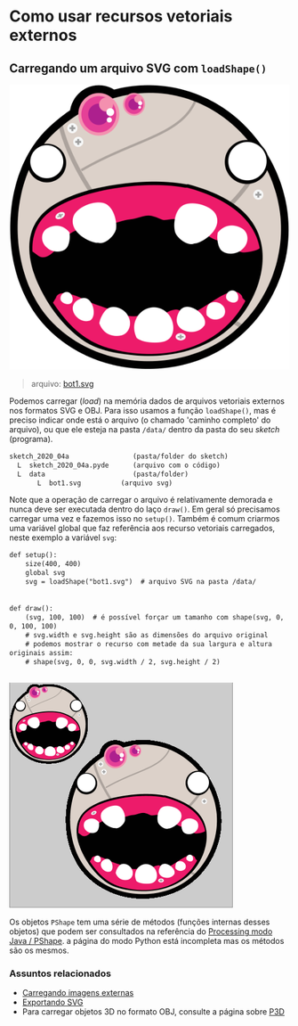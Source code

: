 # Como usar recursos vetoriais externos

## Carregando um arquivo SVG com `loadShape()`

![](assets/bot1.svg)

>arquivo: [bot1.svg](assets/bot1.svg)

Podemos carregar (*load*) na memória dados de arquivos vetoriais externos nos formatos SVG e OBJ. Para isso usamos a função `loadShape()`, mas é preciso indicar onde está o arquivo (o chamado 'caminho completo' do arquivo), ou que ele esteja na pasta `/data/` dentro da pasta do seu *sketch* (programa).

```
sketch_2020_04a                (pasta/folder do sketch)
  L  sketch_2020_04a.pyde      (arquivo com o código)
  L  data                      (pasta/folder)
       L  bot1.svg          (arquivo svg)
```

Note que a operação de carregar o arquivo é relativamente demorada e nunca deve ser executada dentro do laço `draw()`. Em geral só precisamos carregar uma vez e fazemos isso no `setup()`. Também é comum criarmos uma variável global que faz referência aos recurso vetoriais carregados, neste exemplo a variável `svg`:

```pyde
def setup():
    size(400, 400)
    global svg
    svg = loadShape("bot1.svg")  # arquivo SVG na pasta /data/


def draw():
    (svg, 100, 100)  # é possível forçar um tamanho com shape(svg, 0, 0, 100, 100)
    # svg.width e svg.height são as dimensões do arquivo original
    # podemos mostrar o recurso com metade da sua largura e altura originais assim:
    # shape(svg, 0, 0, svg.width / 2, svg.height / 2)
 
```

![](assets/bot1.png)

Os objetos `PShape` tem uma série de métodos (funções internas desses objetos) que podem ser consultados na referência do [Processing modo Java / PShape](https://processing.org/reference/PShape.html). a página do modo Python está incompleta mas os métodos são os mesmos.

### Assuntos relacionados

- [Carregando imagens externas](imagens_externas.md)
- [Exportando SVG](exportando_svg.md)
- Para carregar objetos 3D no formato OBJ, consulte a página sobre [P3D](https://github.com/villares/material-aulas/blob/master/Processing-Python/desenho-3D.md)
